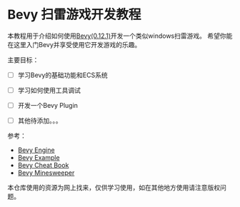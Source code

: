 # Bevy 扫雷游戏开发教程

本教程用于介绍如何使用[Bevy(0.12.1)](https://github.com/bevyengine/bevy)开发一个类似windows扫雷游戏。
希望你能在这里入门Bevy并享受使用它开发游戏的乐趣。


主要目标：
- [ ] 学习Bevy的基础功能和ECS系统
- [ ] 学习如何使用工具调试
- [ ] 开发一个Bevy Plugin
- [ ] 其他待添加。。。


参考：
- [Bevy Engine](https://bevyengine.org/)
- [Bevy Example](https://github.com/bevyengine/bevy/tree/latest/examples)
- [Bevy Cheat Book](https://bevy-cheatbook.github.io/)
- [Bevy Minesweeper](https://dev.to/qongzi/bevy-minesweeper-introduction-4l7f)


本仓库使用的资源为网上找来，仅供学习使用，如在其他地方使用请注意版权问题。
